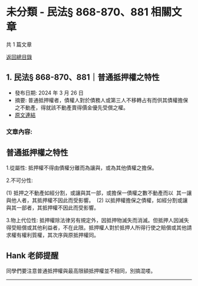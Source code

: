 # 未分類 - 民法§ 868-870、881 相關文章

共 1 篇文章

[返回總目錄](00_總目錄.md)

## 1. 民法§ 868-870、881｜普通抵押權之特性

- 發布日期: 2024 年 3 月 26 日
- 摘要: 普通抵押權者，債權人對於債務人或第三人不移轉占有而供其債權擔保之不動產，得就該不動產賣得價金優先受償之權。
- [原文連結](https://www.jasper-realestate.com/%e6%b0%91%e6%b3%95-868869870881%e6%99%ae%e9%80%9a_%e6%8a%b5%e6%8a%bc%e6%ac%8a_%e4%b9%8b%e7%89%b9%e6%80%a7/)

### 文章內容:

## 普通抵押權之特性

1.從屬性: 抵押權不得由債權分離而為讓與，或為其他債權之擔保。

2.不可分性:

(1) 抵押之不動產如經分割，或讓與其一部，或擔保一債權之數不動產而以  其一讓與他人者，其抵押權不因此而受影響。  (2) 以抵押權擔保之債權，如經分割或讓與其一部者，其抵押權不因此而受影響。

3.物上代位性: 抵押權除法律另有規定外，因抵押物滅失而消滅。但抵押人因滅失得受賠償或其他利益者，不在此限。抵押權人對於抵押人所得行使之賠償或其他請求權有權利質權，其次序與原抵押權同。

## Hank 老師提醒

同學們要注意普通抵押權與最高限額抵押權並不相同，別搞混喽。

---

